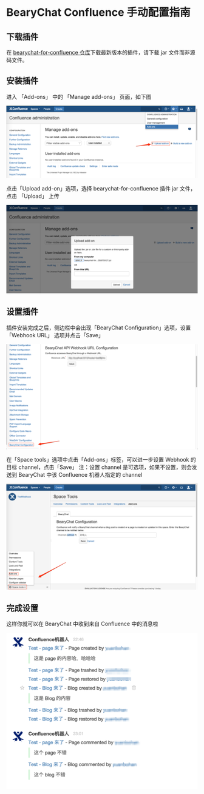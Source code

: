 # BearyChat Confluence 手动配置指南

## 下载插件

在 [bearychat-for-confluence 仓库](https://github.com/bearyinnovative/bearychat-for-confluence/releases/latest)下载最新版本的插件，请下载 jar 文件而非源码文件。

## 安装插件

进入 「Add-ons」 中的 「Manage add-ons」 页面，如下图

![](/tutorials/image/confluence_manage_add_ons.png)

点击「Upload add-on」选项，选择 bearychat-for-confluence 插件 jar 文件， 点击 「Upload」 上传

![](/tutorials/image/confluence_upload_add_ons.png)

## 设置插件

插件安装完成之后，侧边栏中会出现「BearyChat Configuration」选项，设置「Webhook URL」 选项并点击「Save」

![](/tutorials/image/confluence_set_webhook.png)

在「Space tools」选项中点击「Add-ons」标签，可以进一步设置 Webhook 的目标 channel，点击「Save」
注：设置 channel 是可选项，如果不设置，则会发送到 BearyChat 中该 Confluence 机器人指定的 channel

![](/tutorials/image/confluence_set_channel.png)

## 完成设置

这样你就可以在 BearyChat 中收到来自 Confluence 中的消息啦

![](/tutorials/image/confluence_in_bearychat.png)
